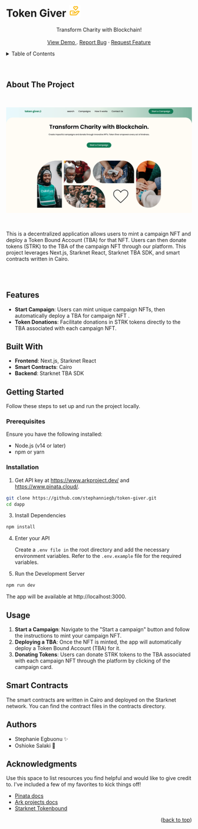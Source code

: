 <a id="readme-top"></a>

# Token Giver ![product logo](./dapp/public/bx--donate-heart.png)

<div align="center">
  <p align="center">
    Transform Charity with Blockchain!
    <br/> <br/>
    <a href="https://github.com/othneildrew/Best-README-Template">
    View Demo
    </a>
    .
    <a href="https://github.com/othneildrew/Best-README-Template/issues/new">Report Bug</a>
     ·
    <a href="https://github.com/othneildrew/Best-README-Template/issues/new">Request Feature</a>
  </p>
</div>

<!-- TABLE OF CONTENTS -->
<details>
  <summary>Table of Contents</summary>
  <ol>
    <li>
      <a href="#about-the-project">About The Project</a>
      <ul>
        <li><a href="#features">Features</a></li>
        <li><a href="#built-with">Built With</a></li>
      </ul>
    </li>
    <li>
      <a href="#getting-started">Getting Started</a>
      <ul>
        <li><a href="#prerequisites">Prerequisites</a></li>
        <li><a href="#installation">Installation</a></li>
      </ul>
    </li>
    <li><a href="#usage">Usage</a></li>
    <li><a href="#contact">Contact</a></li>
    <li><a href="#acknowledgments">Acknowledgments</a></li>
  </ol>
</details>

<br/>
<br/>

<!-- ABOUT THE PROJECT -->

## About The Project

<br/>

![Product screen shot](dapp/public/project-screenshot.png)

<br/>

This is a decentralized application allows users to mint a campaign NFT and deploy a Token Bound Account (TBA) for that NFT. Users can then donate tokens (STRK) to the TBA of the campaign NFT through our platform. This project leverages Next.js, Starknet React, Starknet TBA SDK, and smart contracts written in Cairo.

<br/>
<br/>

## Features

- **Start Campaign**: Users can mint unique campaign NFTs, then automatically deploy a TBA for campaign NFT .
- **Token Donations**: Facilitate donations in STRK tokens directly to the TBA associated with each campaign NFT.

## Built With

- **Frontend**: Next.js, Starknet React
- **Smart Contracts**: Cairo
- **Backend**: Starknet TBA SDK

## Getting Started

Follow these steps to set up and run the project locally.

### Prerequisites

Ensure you have the following installed:

- Node.js (v14 or later)
- npm or yarn

### Installation

1. Get API key at https://www.arkproject.dev/ and https://www.pinata.cloud/.

```sh
git clone https://github.com/stephanniegb/token-giver.git
cd dapp
```

3. Install Dependencies

```sh
npm install
```

4. Enter your API

   Create a `.env file in` the root directory and add the necessary environment variables. Refer to the `.env.example` file for the required variables.

5. Run the Development Server

```sh
npm run dev
```

The app will be available at http://localhost:3000.

<!-- USAGE-->
## Usage

1. **Start a Campaign**: Navigate to the "Start a campaign" button and follow the instructions to mint your campaign NFT.
2. **Deploying a TBA**: Once the NFT is minted, the app will automatically deploy a Token Bound Account (TBA) for it.
3. **Donating Tokens**: Users can donate STRK tokens to the TBA associated with each campaign NFT through the platform by clicking of the campaign card.

## Smart Contracts

The smart contracts are written in Cairo and deployed on the Starknet network. You can find the contract files in the contracts directory.

## Authors

- Stephanie Egbuonu ✨
- Oshioke Salaki 🦎

<!-- ACKNOWLEDGMENTS -->

## Acknowledgments

Use this space to list resources you find helpful and would like to give credit to. I've included a few of my favorites to kick things off!

- [Pinata docs](https://docs.pinata.cloud/introduction)
- [Ark projects docs](https://docs.arkproject.dev/)
- [Starknet Tokenbound](https://tokenbound.gitbook.io/starknet-tokenbound)

<p align="right">(<a href="#readme-top">back to top</a>)</p>
